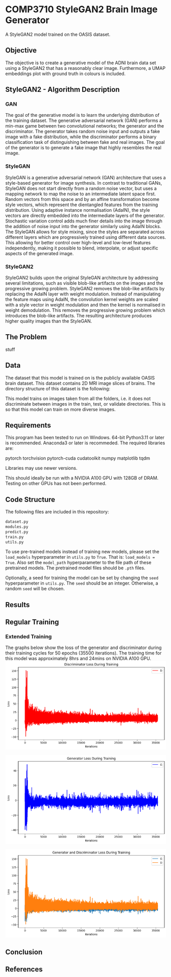 # COMP3710 StyleGAN2 Brain Image Generator
A StyleGAN2 model trained on the OASIS dataset.

## Objective
The objective is to create a generative model of the ADNI brain data set using a StyleGAN2
that has a reasonably clear image. Furthermore, a UMAP embeddings plot with ground truth in colours 
is included.

## StyleGAN2 - Algorithm Description
### GAN
The goal of the generative model is to learn the underlying distribution of the training dataset. 
The generative adversarial network (GAN) performs a min-max game between two convolutional networks; the 
generator and the discriminator. The generator takes random noise input and outputs a fake image with a 
fake distribution, while the discriminator performs a binary classification task of distinguishing between 
fake and real images. The goal of the generator is to generate a fake image that highly resembles the real 
image.

### StyleGAN
StyleGAN is a generative adversarial network (GAN) architecture that uses a style-based generator for image synthesis.
In contrast to traditional GANs, StyleGAN does not start directly from a random noise vector, but uses a mapping network to
map the noise to an intermediate latent space first. Random vectors from this space and by an affine transformation become style vectors, which represent the dientangled features from the training distribution. Using adaptive instance normalisation (AdaIN),
the style vectors are directly embedded into the intermediate layers of the generator. Stochastic variation control adds 
much finer details into the image through the addition of noise input into the generator similarly using AdaIN blocks.
The StyleGAN allows for style mixing, since the styles are separated across different layers which are progressively trained 
using different data sources. This allowing for better control over high-level and low-level features independently, making it possible to blend, interpolate, or adjust specific aspects of the generated image. 

### StyleGAN2
StyleGAN2 builds upon the original StyleGAN architecture by addressing several limitations, such as visible blob-like artifacts on the images and the progressive growing problem. StyleGAN2 removes the blob-like artifacts by replacing the AdaIN layer with weight modulation. Instead of manipulating the feature maps using AdaIN, the convolution kernel weights are scaled
with a style vector in weight modulation and then the kernel is normalised in weight demodulation. This removes the progressive growing problem which introduces the blob-like artifacts. The resulting architecture produces higher quality images than the StyleGAN.

## The Problem
stuff

## Data
The dataset that this model is trained on is the publicly available OASIS brain dataset. This dataset contains 2D MRI image slices of brains. The directory structure of this dataset is the following:

This model trains on images taken from all the folders, i.e. it does not discriminate between images in the train, test, or validate directories. This is so that this model can train on more diverse images. 

## Requirements

This program has been tested to run on Windows. 64-bit Python3.11 or later is recommended. Anaconda3 or later is recommeded. The required libraries are: 

pytorch
torchvision
pytorch-cuda
cudatoolkit
numpy
matplotlib
tqdm

Libraries may use newer versions.

This should ideally be run with a NVIDIA A100 GPU with 128GB of DRAM. Testing on other GPUs has not been performed.

## Code Structure

The following files are included in this repository:

```
dataset.py
modules.py
predict.py
train.py
utils.py
```

To use pre-trained models instead of training new models, please set the `load_models` hyperparameter in `utils.py` to `True`.
That is: `load_models = True`.
Also set the `model_path` hyperparameter to the file path of these pretrained models. The pretrained model files 
should be `.pth` files.

Optionally, a seed for training the model can be set by changing the `seed` hyperparameter in `utils.py`. The `seed` should be an integer. Otherwise, a random `seed` will be chosen.

## Results

## Regular Training

### Extended Training
The graphs below show the loss of the generator and discriminator during their training cycles for 50 epochs (35500 iterations). The training time for this model was approximately 8hrs and 24mins on NVIDIA A100 GPU. 
![Disc_loss](assets/Disc_loss.png)

![Gen_loss](assets/Gen_loss.png)

![Comb_loss](assets/Combined_loss.png)



## Conclusion

## References


